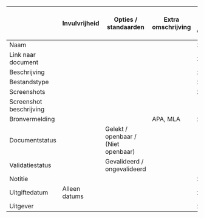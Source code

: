 |                         | Invulvrijheid | Opties / standaarden                | Extra omschrijving | Gebruikt in: Invoeren van onderzoeksdata | Gebruikt in: Visuele weergave van onderzoeksdata |
|-------------------------|---------------|-------------------------------------|--------------------|------------------------------------------|--------------------------------------------------|
| Naam                    |               |                                     |                    | x                                        | x                                                |
| Link naar document      |               |                                     |                    | x                                        |                                                  |
| Beschrijving            |               |                                     |                    | x                                        |                                                  |
| Bestandstype            |               |                                     |                    | x                                        |                                                  |
| Screenshots             |               |                                     |                    | x                                        | x                                                |
| Screenshot beschrijving |               |                                     |                    |                                          | x (screenshot bestandsnaam)                      |
| Bronvermelding          |               |                                     | APA, MLA           | x                                        | x                                                |
| Documentstatus          |               | Gelekt / openbaar / (Niet openbaar) |                    |                                          |                                                  |
| Validatiestatus         |               | Gevalideerd / ongevalideerd         |                    |                                          |                                                  |
| Notitie                 |               |                                     |                    | x                                        | (uitgesloten)                                    |
| Uitgiftedatum           | Alleen datums |                                     |                    | x                                        | x                                                |
| Uitgever                |               |                                     |                    | x                                        | x                                                |